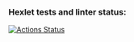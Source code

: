 ### Hexlet tests and linter status:
[![Actions Status](https://github.com/saymon-says/java-project-lvl1/workflows/hexlet-check/badge.svg)](https://github.com/saymon-says/java-project-lvl1/actions)